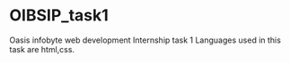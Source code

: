 # OIBSIP_task1
Oasis infobyte web development Internship task 1
Languages used in this task are html,css.
